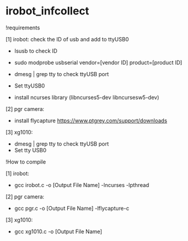 # irobot_infcollect

!requirements

[1] irobot: check the ID of usb and add to ttyUSB0
- lsusb to check ID
- sudo modprobe usbserial vendor=[vendor ID] product=[product ID]
- dmesg | grep tty to check ttyUSB port
- Set ttyUSB0

- install ncurses library (libncurses5-dev libncursesw5-dev)

[2] pgr camera: 
- install flycapture https://www.ptgrey.com/support/downloads

[3] xg1010:
- dmesg | grep tty to check ttyUSB port
- Set tty USB0

!How to compile

[1] irobot:
- gcc irobot.c -o [Output File Name] -lncurses -lpthread

[2] pgr camera:
- gcc pgr.c -o [Output File Name] -lflycapture-c

[3] xg1010:
- gcc xg1010.c -o [Output File Name]
